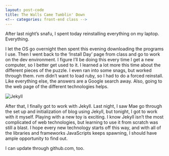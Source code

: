 ```yaml
---
layout: post-code
title: The Walls Came Tumblin' Down
<!-- categories: front-end class -->
---
```


After last night’s snafu, I spent today reinstalling everything on my laptop. Everything. 

I let the OS go overnight then spent this evening downloading the programs I use. Then I went back to the ‘Install Day’ page from class and go to work on the dev environment. I figure I’ll be doing this every time I get a new computer, so I better get used to it. I learned a lot more this time about the different pieces of the puzzle. I even ran into some snags, but worked through them. rvm didn’t want to load ruby, so I had to do a forced reinstall. Like everything else, the answers are a Google search away. Also, going to the web page of the different technologies helps. 

![Jekyll](http://jekyllrb.com/img/logo-2x.png "Alchemy!")

After that, I finally got to work with Jekyll. Last night, I saw Mae go through the set up and initialization of blog using Jekyll, but tonight, I got to work with it myself. Playing with a new toy is exciting. I know Jekyll isn’t the most complicated of web technologies, but learning to use it from scratch was still a blast. I hope every new technology starts off this way, and with all of the libraries and frameworks JavaScripts keeps spawning, I should have ample opportunity to find out.

I can update through github.com, too. 
